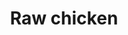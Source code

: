 ---
layout: item
title: Raw chicken
item-id: 2138
datatable: true
id: 2138
name: "Raw chicken"
monsters:
  - id: 1173
    name: "Chicken"
    combat_level: 1
    wiki_url: "https://oldschool.runescape.wiki/w/Chicken"
    drops:
      - quantity: "1"
        rarity: 1
    image: "https://oldschool.runescape.wiki/images/7/72/Chicken_%281%29.png?a7258"
  - id: 1870
    name: "Evil Chicken"
    combat_level: 159
    wiki_url: "https://oldschool.runescape.wiki/w/Evil_Chicken#Normal"
    drops:
      - quantity: "1"
        rarity: 1
    image: "https://oldschool.runescape.wiki/images/thumb/a/a4/Evil_Chicken.png/1200px-Evil_Chicken.png?336d5"
  - id: 5007
    name: "Imp"
    combat_level: 2
    wiki_url: "https://oldschool.runescape.wiki/w/Imp#Regular"
    drops:
      - quantity: "1"
        rarity: 0.0390625
    image: "https://oldschool.runescape.wiki/images/thumb/8/87/Imp_%28Christmas%29.png/1200px-Imp_%28Christmas%29.png?ab866"
  - id: 5008
    name: "Imp"
    combat_level: 3
    wiki_url: "https://oldschool.runescape.wiki/w/Imp#Regular"
    drops:
      - quantity: "1"
        rarity: 0.0390625
    image: "https://oldschool.runescape.wiki/images/thumb/8/87/Imp_%28Christmas%29.png/1200px-Imp_%28Christmas%29.png?ab866"
---